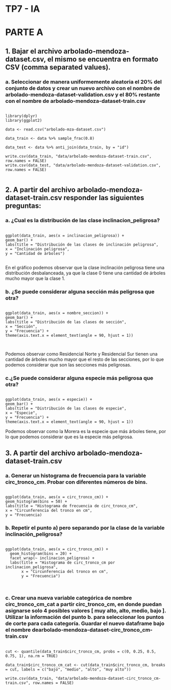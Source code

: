 
# TP7 - IA

# PARTE A

## 1. Bajar el archivo  arbolado-mendoza-dataset.csv, el mismo se encuentra en formato CSV (comma separated values). 

### a. Seleccionar de manera uniformemente aleatoria el 20% del conjunto de datos y crear un nuevo archivo con el nombre de arbolado-mendoza-dataset-validation.csv y el 80% restante con el nombre de arbolado-mendoza-dataset-train.csv

```{r}

library(dplyr)
library(ggplot2)

data <- read.csv("arbolado-mza-dataset.csv")

data_train <- data %>% sample_frac(0.8)

data_test <- data %>% anti_join(data_train, by = "id")

write.csv(data_train, "data/arbolado-mendoza-dataset-train.csv", row.names = FALSE)
write.csv(data_test, "data/arbolado-mendoza-dataset-validation.csv", row.names = FALSE)


```

## 2. A partir del archivo arbolado-mendoza-dataset-train.csv responder las siguientes preguntas:

### a. ¿Cual es la distribución de las clase inclinacion_peligrosa?


```{r}  

ggplot(data_train, aes(x = inclinacion_peligrosa)) +
geom_bar() + 
labs(title = "Distribución de las clases de inclinación peligrosa",
x = "Inclinación peligrosa",
y = "Cantidad de árboles")


```
En el gráfico podemos observar que la clase inclinación peligrosa tiene una distribución desbalanceada, ya que la clase 0 tiene una cantidad de árboles mucho mayor que la clase 1.


### b. ¿Se puede considerar alguna sección más peligrosa que otra?

```{r}

ggplot(data_train, aes(x = nombre_seccion)) +
geom_bar() +
labs(title = "Distribución de las clases de sección",
x = "Sección",
y = "Frecuencia") + 
theme(axis.text.x = element_text(angle = 90, hjust = 1))



```
Podemos observar como Residencial Norte y Residencial Sur tienen una cantidad de árboles mucho mayor que el resto de las secciones, por lo que podemos considerar que son las secciones más peligrosas.

### c.¿Se puede considerar alguna especie más peligrosa que otra?

```{r}

ggplot(data_train, aes(x = especie)) +
geom_bar() +
labs(title = "Distribución de las clases de especie",
x = "Especie",
y = "Frecuencia") +
theme(axis.text.x = element_text(angle = 90, hjust = 1))
```
Podemos observar como la Morera es la especie que más árboles tiene, por lo que podemos considerar que es la especie más peligrosa.

## 3. A partir del archivo arbolado-mendoza-dataset-train.csv

### a. Generar un histograma de frecuencia para la variable circ_tronco_cm. Probar con diferentes  números de bins.

```{r}

ggplot(data_train, aes(x = circ_tronco_cm)) +
geom_histogram(bins = 50) +
labs(title = "Histograma de frecuencia de circ_tronco_cm",
x = "Circunferencia del tronco en cm",
y = "Frecuencia)

```

### b. Repetir el punto a) pero separando por la clase de la variable inclinación_peligrosa?

```{r}

ggplot(data_train, aes(x = circ_tronco_cm)) +
  geom_histogram(bins = 20) +
  facet_wrap(~ inclinacion_peligrosa) +
  labs(title = "Histograma de circ_tronco_cm por inclinacion_peligrosa",
       x = "Circunferencia del tronco en cm",
       y = "Frecuencia")



 ```

### c. Crear una nueva variable categórica de nombre circ_tronco_cm_cat a partir circ_tronco_cm, en donde puedan asignarse solo  4 posibles valores [ muy alto, alto, medio, bajo ]. Utilizar la información del punto b. para seleccionar los puntos de corte para cada categoría. Guardar el nuevo dataframe bajo el nombre dearbolado-mendoza-dataset-circ_tronco_cm-train.csv

```{r}

cut <- quantile(data_train$circ_tronco_cm, probs = c(0, 0.25, 0.5, 0.75, 1), na.rm = TRUE)

data_train$circ_tronco_cm_cat <- cut(data_train$circ_tronco_cm, breaks = cut, labels = c("bajo", "medio", "alto", "muy alto"))

write.csv(data_train, "data/arbolado-mendoza-dataset-circ_tronco_cm-train.csv", row.names = FALSE)

```











